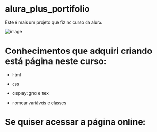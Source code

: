# alura_plus_portifolio

Este é mais um projeto que fiz no curso da alura.

![image](https://user-images.githubusercontent.com/127251950/236697636-1f469e58-420b-47ca-afba-ca87a78eb458.png)

# Conhecimentos que adquiri criando está página neste curso:

* html

* css

* display: grid e flex

* nomear variáveis e classes

# Se quiser acessar a página online:
